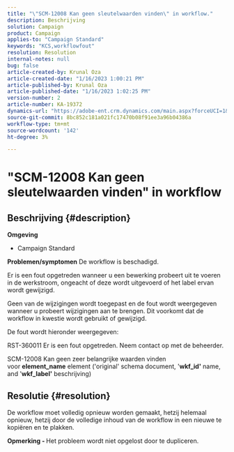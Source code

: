 ```yaml
---
title: "\"SCM-12008 Kan geen sleutelwaarden vinden\" in workflow."
description: Beschrijving
solution: Campaign
product: Campaign
applies-to: "Campaign Standard"
keywords: "KCS,workflowfout"
resolution: Resolution
internal-notes: null
bug: false
article-created-by: Krunal Oza
article-created-date: "1/16/2023 1:00:21 PM"
article-published-by: Krunal Oza
article-published-date: "1/16/2023 1:02:25 PM"
version-number: 2
article-number: KA-19372
dynamics-url: "https://adobe-ent.crm.dynamics.com/main.aspx?forceUCI=1&pagetype=entityrecord&etn=knowledgearticle&id=0a5acbba-9d95-ed11-aad1-6045bd006793"
source-git-commit: 8bc852c181a021fc17470b08f91ee3a96b04386a
workflow-type: tm+mt
source-wordcount: '142'
ht-degree: 3%

---
```


# &quot;SCM-12008 Kan geen sleutelwaarden vinden&quot; in workflow

## Beschrijving {#description}

<b>Omgeving</b>
- Campaign Standard



<b>Problemen/symptomen</b>
De workflow is beschadigd.

Er is een fout opgetreden wanneer u een bewerking probeert uit te voeren in de werkstroom, ongeacht of deze wordt uitgevoerd of het label ervan wordt gewijzigd.

Geen van de wijzigingen wordt toegepast en de fout wordt weergegeven wanneer u probeert wijzigingen aan te brengen. Dit voorkomt dat de workflow in kwestie wordt gebruikt of gewijzigd.



De fout wordt hieronder weergegeven:

RST-360011 Er is een fout opgetreden. Neem contact op met de beheerder.

SCM-12008 Kan geen zeer belangrijke waarden vinden &#x200B; &#x200B; voor <b>element_name</b> element (&#39;original&#39; schema document, &#39;<b>wkf_id&#39;</b> name, and &#39;<b>wkf_label&#39;</b> beschrijving)


## Resolutie {#resolution}


De workflow moet volledig opnieuw worden gemaakt, hetzij helemaal opnieuw, hetzij door de volledige inhoud van de workflow in een nieuwe te kopiëren en te plakken.

<b>Opmerking - </b>Het probleem wordt niet opgelost door te dupliceren.
